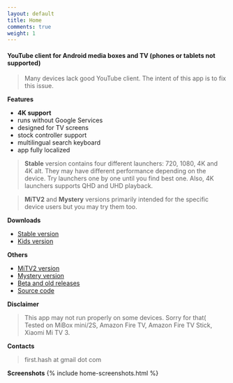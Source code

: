 ```yaml
---
layout: default
title: Home
comments: true
weight: 1
---
```


#### YouTube client for Android media boxes and TV (phones or tablets not supported)

> Many devices lack good YouTube client. The intent of this app is to fix this issue.

**Features**
- **4K support**
- runs without Google Services
- designed for TV screens
- stock controller support
- multilingual search keyboard
- app fully localized

> **Stable** version contains four different launchers: 720, 1080, 4K and 4K alt. They may have different performance depending on the device. Try launchers one by one until you find best one. Also, 4K launchers supports QHD and UHD playback.

> **MiTV2** and **Mystery** versions primarily intended for the specific device users but you may try them too.

**Downloads**
- [Stable version]({{site.binaries.unified}})   
- [Kids version]({{site.binaries.kids}})   

**Others**
- [MiTV2 version]({{site.binaries.MiTV2}})   
- [Mystery version]({{site.binaries.MiTV2}})   
- [Beta and old releases](https://github.com/yuliskov/SmartYouTubeTV/releases)  
- [Source code](https://github.com/yuliskov/SmartYouTubeTV)  

**Disclaimer**
> This app may not run properly on some devices. Sorry for that(  
> Tested on MiBox mini/2S, Amazon Fire TV, Amazon Fire TV Stick, Xiaomi Mi TV 3.

**Contacts**
> first.hash at gmail dot com

**Screenshots**
{% include home-screenshots.html %}